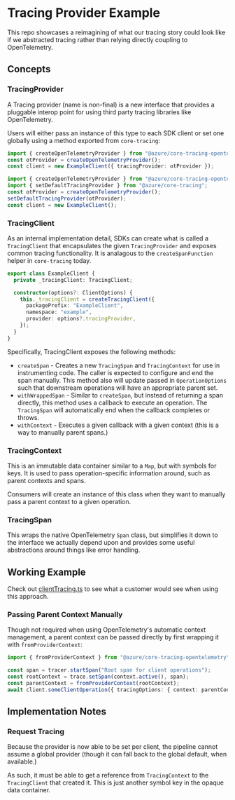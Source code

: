 # Tracing Provider Example

This repo showcases a reimagining of what our tracing story could look like if we abstracted tracing rather than relying directly coupling to OpenTelemetry.

## Concepts

### TracingProvider

A Tracing provider (name is non-final) is a new interface that provides a pluggable interop point for using third party tracing libraries like OpenTelemetry.

Users will either pass an instance of this type to each SDK client or set one globally using a method exported from `core-tracing`:

```ts
import { createOpenTelemetryProvider } from "@azure/core-tracing-opentelemetry";
const otProvider = createOpenTelemetryProvider();
const client = new ExampleClient({ tracingProvider: otProvider });
```

```ts
import { createOpenTelemetryProvider } from "@azure/core-tracing-opentelemetry";
import { setDefaultTracingProvider } from "@azure/core-tracing";
const otProvider = createOpenTelemetryProvider();
setDefaultTracingProvider(otProvider);
const client = new ExampleClient();
```

### TracingClient

As an internal implementation detail, SDKs can create what is called a `TracingClient` that encapsulates the given `TracingProvider` and exposes common tracing functionality. It is analagous to the `createSpanFunction` helper in `core-tracing` today.

```ts
export class ExampleClient {
  private _tracingClient: TracingClient;

  constructor(options?: ClientOptions) {
    this._tracingClient = createTracingClient({
      packagePrefix: "ExampleClient",
      namespace: "example",
      provider: options?.tracingProvider,
    });
  }
}
```

Specifically, TracingClient exposes the following methods:

- `createSpan` - Creates a new `TracingSpan` and `TracingContext` for use in instrumenting code. The caller is expected to configure and end the span manually. This method also will update passed in `OperationOptions` such that downstream operations will have an appropriate parent set.
- `withWrappedSpan` - Similar to `createSpan`, but instead of returning a span directly, this method uses a callback to execute an operation. The `TracingSpan` will automatically end when the callback completes or throws.
- `withContext` - Executes a given callback with a given context (this is a way to manually parent spans.)

### TracingContext

This is an immutable data container similar to a `Map`, but with symbols for keys. It is used to pass operation-specific information around, such as parent contexts and spans.

Consumers will create an instance of this class when they want to manually pass a parent context to a given operation.

### TracingSpan

This wraps the native OpenTelemetry `Span` class, but simplifies it down to the interface we actually depend upon and provides some useful abstractions around things like error handling.

## Working Example

Check out [clientTracing.ts](./coreTracing.ts) to see what a customer would see when using this approach.

### Passing Parent Context Manually

Though not required when using OpenTelemetry's automatic context management, a parent context can be passed directly by first wrapping it with `fromProviderContext`:

```ts
import { fromProviderContext } from "@azure/core-tracing-opentelemetry";

const span = tracer.startSpan("Root span for client operations");
const rootContext = trace.setSpan(context.active(), span);
const parentContext = fromProviderContext(rootContext);
await client.someClientOperation({ tracingOptions: { context: parentContext } });
```

## Implementation Notes

### Request Tracing

Because the provider is now able to be set per client, the pipeline cannot assume a global provider (though it can fall back to the global default, when available.)

As such, it must be able to get a reference from `TracingContext` to the `TracingClient` that created it. This is just another symbol key in the opaque data container.
